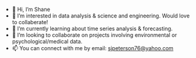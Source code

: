 - 👋 Hi, I’m Shane
- 👀 I’m interested in data analysis & science and engineering. Would love to collaberate!
- 🌱 I’m currently learning about time series analysis & forecasting.
- 💞️ I’m looking to collaborate on projects involving environmental or psychological/medical data.
- 📫 You can connect with me by email: sjpeterson76@yahoo.com

<!---
shanejp76/shanejp76 is a ✨ special ✨ repository because its `README.md` (this file) appears on your GitHub profile.
You can click the Preview link to take a look at your changes.
--->
